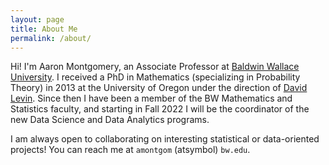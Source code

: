 ```yaml
---
layout: page
title: About Me
permalink: /about/
---
```


Hi! I'm Aaron Montgomery, an Associate Professor at [Baldwin Wallace University](https://www.bw.edu/). I received a PhD in Mathematics (specializing in Probability Theory) in 2013 at the University of Oregon under the direction of [David Levin](https://darkwing.uoregon.edu/~dlevin/). Since then I have been a member of the BW Mathematics and Statistics faculty, and starting in Fall 2022 I will be the coordinator of the new Data Science and Data Analytics programs.

I am always open to collaborating on interesting statistical or data-oriented projects! You can reach me at `amontgom` (atsymbol) `bw.edu`.

